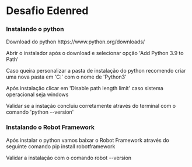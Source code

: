 <h1>Desafio Edenred</h1>
<h3>Instalando o python</h3>
<p>Download do python https://www.python.org/downloads/ </p>
<p>Abrir o instalador após o download e selecionar opção 'Add Python 3.9 to Path'</p>
<p>Caso queira personalizar a pasta de instalação do python recomendo criar uma nova pasta em 'C:' com o nome de 'Python3' </p>
<p>Após instalação clicar em 'Disable path length limit' caso sistema operacional seja windows </p>
<p>Validar se a instação concluiu corretamente através do terminal com o comando 'python --version' </p>

<h3>Instalando o Robot Framework</h3>
<p>Após instalar o python vamos baixar o Robot Framework através do seguinte comando pip install robotframework<p>
<p>Validar a instalação com o comando robot --version<p>
